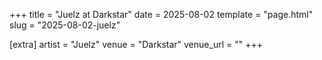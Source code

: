 +++
title = "Juelz at Darkstar"
date = 2025-08-02
template = "page.html"
slug = "2025-08-02-juelz"

[extra]
artist = "Juelz"
venue = "Darkstar"
venue_url = ""
+++
